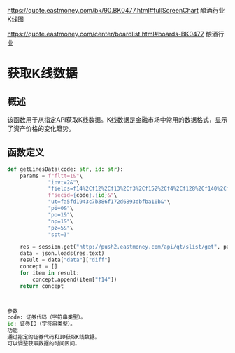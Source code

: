 https://quote.eastmoney.com/bk/90.BK0477.html#fullScreenChart
酿酒行业K线图

https://quote.eastmoney.com/center/boardlist.html#boards-BK0477
酿酒行业

# 获取K线数据

## 概述

该函数用于从指定API获取K线数据。K线数据是金融市场中常用的数据格式，显示了资产价格的变化趋势。

## 函数定义

```python
def getLinesData(code: str, id: str):
    params = f"fltt=1&"\
             "invt=2&"\
             "fields=f14%2Cf12%2Cf13%2Cf3%2Cf152%2Cf4%2Cf128%2Cf140%2Cf141&"\
             f"secid={code}.{id}&"\
             "ut=fa5fd1943c7b386f172d6893dbfba10b&"\
             "pi=0&"\
             "po=1&"\
             "np=1&"\
             "pz=5&"\
             "spt=3"

    res = session.get("http://push2.eastmoney.com/api/qt/slist/get", params=params)
    data = json.loads(res.text)
    result = data["data"]["diff"]
    concept = []
    for item in result:
        concept.append(item["f14"])
    return concept



参数
code: 证券代码（字符串类型）。
id: 证券ID（字符串类型）。
功能
通过指定的证券代码和ID获取K线数据。
可以调整获取数据的时间区间。
